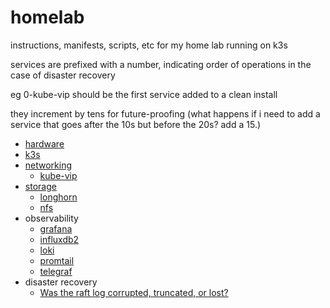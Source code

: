 # homelab

instructions, manifests, scripts, etc for my home lab running on k3s

services are prefixed with a number, indicating order of operations in the case of disaster recovery

eg 0-kube-vip should be the first service added to a clean install

they increment by tens for future-proofing
(what happens if i need to add a service that goes after the 10s but before the 20s? add a 15.)

- [hardware](/docs/hardware.md)
- [k3s](/docs/k3s.md)
- [networking](/docs/networking.md)
  - [kube-vip](/docs/kube-vip.md)
- [storage](/docs/storage.md)
  - [longhorn](/docs/longhorn.md)
  - [nfs](/docs/nfs.md)
- observability
  - [grafana](/docs/grafana.md)
  - [influxdb2](/docs/influxdb2.md)
  - [loki](/docs/loki.md)
  - [promtail](/docs/promtail.md)
  - [telegraf](/docs/telegraf.md)
- disaster recovery
  - [Was the raft log corrupted, truncated, or lost?](/docs/raft.md)
